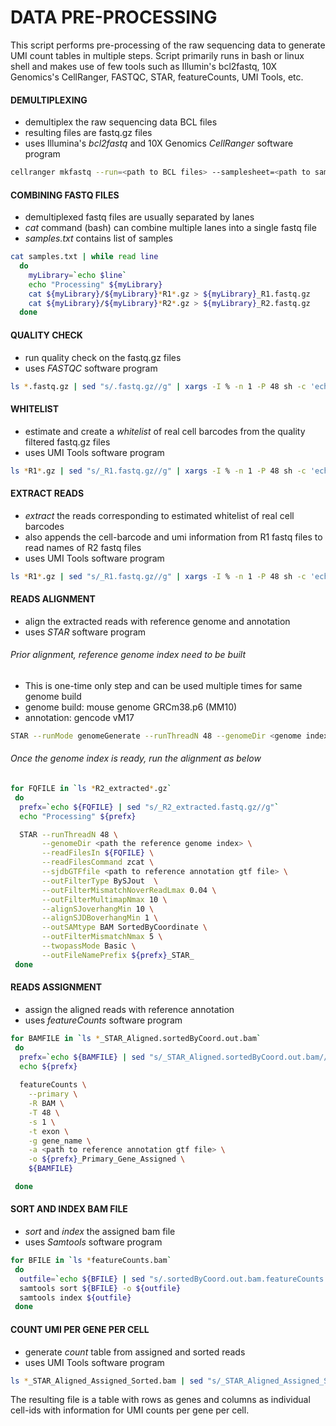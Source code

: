 # DATA PRE-PROCESSING
This script performs pre-processing of the raw sequencing data to generate UMI count tables in multiple steps. Script primarily runs in bash or linux shell and makes use of few tools such as Illumin's bcl2fastq, 10X Genomics's CellRanger, FASTQC, STAR, featureCounts, UMI Tools, etc.




#### DEMULTIPLEXING
- demultiplex the raw sequencing data BCL files
- resulting files are fastq.gz files
- uses Illumina's *bcl2fastq* and 10X Genomics *CellRanger* software program

```bash
cellranger mkfastq --run=<path to BCL files> --samplesheet=<path to sample sheet>
```

  

#### COMBINING FASTQ FILES
- demultiplexed fastq files are usually separated by lanes
- *cat* command (bash) can combine multiple lanes into a single fastq file
- *samples.txt* contains list of samples

```bash
cat samples.txt | while read line
  do
    myLibrary=`echo $line`
    echo "Processing" ${myLibrary}
    cat ${myLibrary}/${myLibrary}*R1*.gz > ${myLibrary}_R1.fastq.gz
    cat ${myLibrary}/${myLibrary}*R2*.gz > ${myLibrary}_R2.fastq.gz
  done
```
  



#### QUALITY CHECK
- run quality check on the fastq.gz files
- uses *FASTQC* software program

```bash
ls *.fastq.gz | sed "s/.fastq.gz//g" | xargs -I % -n 1 -P 48 sh -c 'echo %; fastqc %.fastq.gz'
```

  


#### WHITELIST
- estimate and create a *whitelist* of real cell barcodes from the quality filtered fastq.gz files
- uses UMI Tools software program

```bash
ls *R1*.gz | sed "s/_R1.fastq.gz//g" | xargs -I % -n 1 -P 48 sh -c 'echo %; umi_tools whitelist --stdin=%_R1.fastq.gz --bc-pattern=CCCCCCCCCCCCCCCCNNNNNNNNNN --expect-cells=<number of expected cells> --plot-prefix=%_Expect_Whitelist --log=%_Whitelist_log.out --error=%_Whitelist_log.err --stdout=%_Whitelist.txt'
```

  


#### EXTRACT READS
- *extract* the reads corresponding to estimated whitelist of real cell barcodes
- also appends the cell-barcode and umi information from R1 fastq files to read names of R2 fastq files
- uses UMI Tools software program

```bash
ls *R1*.gz | sed "s/_R1.fastq.gz//g" | xargs -I % -n 1 -P 48 sh -c 'echo %; umi_tools extract --bc-pattern=CCCCCCCCCCCCCCCCNNNNNNNNNN --stdin=%_R1.fastq.gz --stdout=%_R1_extracted.fastq.gz --read2-in=%_R2.fastq.gz --read2-out=%_R2_extracted.fastq.gz --filter-cell-barcode --whitelist=%_Whitelist.txt --log=%_Extract_log.out --error=%_Extract_log.err'
```

  


#### READS ALIGNMENT
- align the extracted reads with reference genome and annotation
- uses *STAR* software program

###### Prior alignment, reference genome index need to be built
- This is one-time only step and can be used multiple times for same genome build
- genome build: mouse genome GRCm38.p6 (MM10)
- annotation: gencode vM17

```bash
STAR --runMode genomeGenerate --runThreadN 48 --genomeDir <genome index directory> --genomeFastaFiles <reference genome fasta  file> --sjdbGTFfile <reference annotation gtf file> --sjdbOverhang 100
```




###### Once the genome index is ready, run the alignment as below

```bash
for FQFILE in `ls *R2_extracted*.gz`
 do
  prefx=`echo ${FQFILE} | sed "s/_R2_extracted.fastq.gz//g"`
  echo "Processing" ${prefx}

  STAR --runThreadN 48 \
       --genomeDir <path the reference genome index> \
       --readFilesIn ${FQFILE} \
       --readFilesCommand zcat \
       --sjdbGTFfile <path to reference annotation gtf file> \
       --outFilterType BySJout  \
       --outFilterMismatchNoverReadLmax 0.04 \
       --outFilterMultimapNmax 10 \
       --alignSJoverhangMin 10 \
       --alignSJDBoverhangMin 1 \
       --outSAMtype BAM SortedByCoordinate \
       --outFilterMismatchNmax 5 \
       --twopassMode Basic \
       --outFileNamePrefix ${prefx}_STAR_
 done
```




#### READS ASSIGNMENT
- assign the aligned reads with reference annotation
- uses *featureCounts* software program

```bash
for BAMFILE in `ls *_STAR_Aligned.sortedByCoord.out.bam`
 do
  prefx=`echo ${BAMFILE} | sed "s/_STAR_Aligned.sortedByCoord.out.bam//g"`
  echo ${prefx}
  
  featureCounts \
    --primary \
    -R BAM \
    -T 48 \
    -s 1 \
    -t exon \
    -g gene_name \
    -a <path to reference annotation gtf file> \
    -o ${prefx}_Primary_Gene_Assigned \
    ${BAMFILE}

 done
```




#### SORT AND INDEX BAM FILE
- *sort* and *index* the assigned bam file
- uses *Samtools* software program

```bash
for BFILE in `ls *featureCounts.bam` 
 do
  outfile=`echo ${BFILE} | sed "s/.sortedByCoord.out.bam.featureCounts.bam/_Assigned_Sorted.bam/g"` 
  samtools sort ${BFILE} -o ${outfile}
  samtools index ${outfile}
 done
```




#### COUNT UMI PER GENE PER CELL
- generate *count* table from assigned and sorted reads
- uses UMI Tools software program

```bash
ls *_STAR_Aligned_Assigned_Sorted.bam | sed "s/_STAR_Aligned_Assigned_Sorted.bam//g" | xargs -I % -n 1 -P 48 sh -c 'echo %; umi_tools count --per-gene --gene-tag=XT --per-cell --stdin=%_STAR_Aligned_Assigned_Sorted.bam --stdout=%_Counts.tsv.gz --log=%_Counts.log --error=%_Counts.err --wide-format-cell-counts'
```

The resulting file is a table with rows as genes and columns as individual cell-ids with information for UMI counts per gene per cell.



